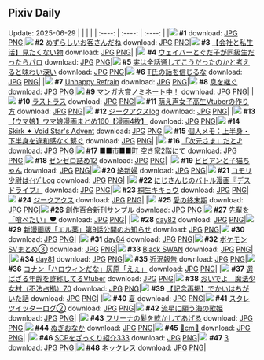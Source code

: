 ## Pixiv Daily
Update: 2025-06-29
|      |      |      |
| :----: | :----: | :----: |
|![](https://s.pximg.net/common/images/limit_unviewable_s.png) **#1** [](https://www.pixiv.net/artworks/132022678) download: [JPG](https://s.pximg.net/common/images/limit_unviewable_s.png) [PNG](https://s.pximg.net/common/images/limit_unviewable_s.png)|![](https://pixiv.microyu.workers.dev/c/240x480/img-master/img/2025/06/27/07/30/02/132018020_p0_master1200.jpg) **#2** [めずらしいお客さんだね](https://www.pixiv.net/artworks/132018020) download: [JPG](https://pixiv.microyu.workers.dev/img-original/img/2025/06/27/07/30/02/132018020_p0.jpg) [PNG](https://pixiv.microyu.workers.dev/img-original/img/2025/06/27/07/30/02/132018020_p0.png)|![](https://pixiv.microyu.workers.dev/c/240x480/img-master/img/2025/06/27/12/00/14/132022240_p0_master1200.jpg) **#3** [【会社と私生活】見たくない物](https://www.pixiv.net/artworks/132022240) download: [JPG](https://pixiv.microyu.workers.dev/img-original/img/2025/06/27/12/00/14/132022240_p0.jpg) [PNG](https://pixiv.microyu.workers.dev/img-original/img/2025/06/27/12/00/14/132022240_p0.png)|
|![](https://pixiv.microyu.workers.dev/c/240x480/img-master/img/2025/06/27/23/07/16/132042231_p0_master1200.jpg) **#4** [ウェイバーとぐだ子が同級生だったらパロ](https://www.pixiv.net/artworks/132042231) download: [JPG](https://pixiv.microyu.workers.dev/img-original/img/2025/06/27/23/07/16/132042231_p0.jpg) [PNG](https://pixiv.microyu.workers.dev/img-original/img/2025/06/27/23/07/16/132042231_p0.png)|![](https://pixiv.microyu.workers.dev/c/240x480/img-master/img/2025/06/27/00/00/26/132008902_p0_master1200.jpg) **#5** [実は全話通してこうだったのかと考えると味わい深い](https://www.pixiv.net/artworks/132008902) download: [JPG](https://pixiv.microyu.workers.dev/img-original/img/2025/06/27/00/00/26/132008902_p0.jpg) [PNG](https://pixiv.microyu.workers.dev/img-original/img/2025/06/27/00/00/26/132008902_p0.png)|![](https://pixiv.microyu.workers.dev/c/240x480/img-master/img/2025/06/28/16/57/10/132067611_p0_master1200.jpg) **#6** [T氏の話を信じるな](https://www.pixiv.net/artworks/132067611) download: [JPG](https://pixiv.microyu.workers.dev/img-original/img/2025/06/28/16/57/10/132067611_p0.jpg) [PNG](https://pixiv.microyu.workers.dev/img-original/img/2025/06/28/16/57/10/132067611_p0.png)|
|![](https://pixiv.microyu.workers.dev/c/240x480/img-master/img/2025/06/27/19/49/35/132033764_p0_master1200.jpg) **#7** [Unhappy Refrain](https://www.pixiv.net/artworks/132033764) download: [JPG](https://pixiv.microyu.workers.dev/img-original/img/2025/06/27/19/49/35/132033764_p0.jpg) [PNG](https://pixiv.microyu.workers.dev/img-original/img/2025/06/27/19/49/35/132033764_p0.png)|![](https://pixiv.microyu.workers.dev/c/240x480/img-master/img/2025/06/27/00/02/44/132009237_p0_master1200.jpg) **#8** [息を継ぐ](https://www.pixiv.net/artworks/132009237) download: [JPG](https://pixiv.microyu.workers.dev/img-original/img/2025/06/27/00/02/44/132009237_p0.jpg) [PNG](https://pixiv.microyu.workers.dev/img-original/img/2025/06/27/00/02/44/132009237_p0.png)|![](https://pixiv.microyu.workers.dev/c/240x480/img-master/img/2025/06/28/12/10/25/132060174_p0_master1200.jpg) **#9** [マンガ大賞ノミネート中！](https://www.pixiv.net/artworks/132060174) download: [JPG](https://pixiv.microyu.workers.dev/img-original/img/2025/06/28/12/10/25/132060174_p0.jpg) [PNG](https://pixiv.microyu.workers.dev/img-original/img/2025/06/28/12/10/25/132060174_p0.png)|
|![](https://pixiv.microyu.workers.dev/c/240x480/img-master/img/2025/06/28/00/00/15/132044380_p0_master1200.jpg) **#10** [ラストラス](https://www.pixiv.net/artworks/132044380) download: [JPG](https://pixiv.microyu.workers.dev/img-original/img/2025/06/28/00/00/15/132044380_p0.jpg) [PNG](https://pixiv.microyu.workers.dev/img-original/img/2025/06/28/00/00/15/132044380_p0.png)|![](https://pixiv.microyu.workers.dev/c/240x480/img-master/img/2025/06/27/21/12/21/132037392_p0_master1200.jpg) **#11** [萌え声女子高生Vtuberの作り方](https://www.pixiv.net/artworks/132037392) download: [JPG](https://pixiv.microyu.workers.dev/img-original/img/2025/06/27/21/12/21/132037392_p0.jpg) [PNG](https://pixiv.microyu.workers.dev/img-original/img/2025/06/27/21/12/21/132037392_p0.png)|![](https://pixiv.microyu.workers.dev/c/240x480/img-master/img/2025/06/27/19/18/04/132032694_p0_master1200.jpg) **#12** [ジークアクスlog](https://www.pixiv.net/artworks/132032694) download: [JPG](https://pixiv.microyu.workers.dev/img-original/img/2025/06/27/19/18/04/132032694_p0.jpg) [PNG](https://pixiv.microyu.workers.dev/img-original/img/2025/06/27/19/18/04/132032694_p0.png)|
|![](https://pixiv.microyu.workers.dev/c/240x480/img-master/img/2025/06/27/07/30/04/132018031_p0_master1200.jpg) **#13** [【ウマ娘】ウマ娘漫画まとめ160【漫画4枚】](https://www.pixiv.net/artworks/132018031) download: [JPG](https://pixiv.microyu.workers.dev/img-original/img/2025/06/27/07/30/04/132018031_p0.jpg) [PNG](https://pixiv.microyu.workers.dev/img-original/img/2025/06/27/07/30/04/132018031_p0.png)|![](https://pixiv.microyu.workers.dev/c/240x480/img-master/img/2025/06/27/18/24/43/132030895_p0_master1200.jpg) **#14** [Skirk ✦  Void Star's Advent](https://www.pixiv.net/artworks/132030895) download: [JPG](https://pixiv.microyu.workers.dev/img-original/img/2025/06/27/18/24/43/132030895_p0.jpg) [PNG](https://pixiv.microyu.workers.dev/img-original/img/2025/06/27/18/24/43/132030895_p0.png)|![](https://pixiv.microyu.workers.dev/c/240x480/img-master/img/2025/06/28/06/00/09/132052850_p0_master1200.jpg) **#15** [個人メモ：上半身・下半身を違和感なく繋ぐ](https://www.pixiv.net/artworks/132052850) download: [JPG](https://pixiv.microyu.workers.dev/img-original/img/2025/06/28/06/00/09/132052850_p0.jpg) [PNG](https://pixiv.microyu.workers.dev/img-original/img/2025/06/28/06/00/09/132052850_p0.png)|
|![](https://pixiv.microyu.workers.dev/c/240x480/img-master/img/2025/06/28/00/11/43/132045240_p0_master1200.jpg) **#16** [「次元さま」だと♪](https://www.pixiv.net/artworks/132045240) download: [JPG](https://pixiv.microyu.workers.dev/img-original/img/2025/06/28/00/11/43/132045240_p0.jpg) [PNG](https://pixiv.microyu.workers.dev/img-original/img/2025/06/28/00/11/43/132045240_p0.png)|![](https://pixiv.microyu.workers.dev/c/240x480/img-master/img/2025/06/27/12/16/11/132022697_p0_master1200.jpg) **#17** [■■市■■町 空き家2階にて](https://www.pixiv.net/artworks/132022697) download: [JPG](https://pixiv.microyu.workers.dev/img-original/img/2025/06/27/12/16/11/132022697_p0.jpg) [PNG](https://pixiv.microyu.workers.dev/img-original/img/2025/06/27/12/16/11/132022697_p0.png)|![](https://pixiv.microyu.workers.dev/c/240x480/img-master/img/2025/06/27/21/09/18/132037285_p0_master1200.jpg) **#18** [ゼンゼロ詰め12](https://www.pixiv.net/artworks/132037285) download: [JPG](https://pixiv.microyu.workers.dev/img-original/img/2025/06/27/21/09/18/132037285_p0.jpg) [PNG](https://pixiv.microyu.workers.dev/img-original/img/2025/06/27/21/09/18/132037285_p0.png)|
|![](https://pixiv.microyu.workers.dev/c/240x480/img-master/img/2025/06/28/00/00/14/132044368_p0_master1200.jpg) **#19** [ビビアンと子猫ちゃん](https://www.pixiv.net/artworks/132044368) download: [JPG](https://pixiv.microyu.workers.dev/img-original/img/2025/06/28/00/00/14/132044368_p0.jpg) [PNG](https://pixiv.microyu.workers.dev/img-original/img/2025/06/28/00/00/14/132044368_p0.png)|![](https://pixiv.microyu.workers.dev/c/240x480/img-master/img/2025/06/27/07/04/43/132017621_p0_master1200.jpg) **#20** [絡新婦](https://www.pixiv.net/artworks/132017621) download: [JPG](https://pixiv.microyu.workers.dev/img-original/img/2025/06/27/07/04/43/132017621_p0.jpg) [PNG](https://pixiv.microyu.workers.dev/img-original/img/2025/06/27/07/04/43/132017621_p0.png)|![](https://pixiv.microyu.workers.dev/c/240x480/img-master/img/2025/06/28/00/14/06/132045356_p0_master1200.jpg) **#21** [コモリ少尉はｲｲｿﾞLog](https://www.pixiv.net/artworks/132045356) download: [JPG](https://pixiv.microyu.workers.dev/img-original/img/2025/06/28/00/14/06/132045356_p0.jpg) [PNG](https://pixiv.microyu.workers.dev/img-original/img/2025/06/28/00/14/06/132045356_p0.png)|
|![](https://pixiv.microyu.workers.dev/c/240x480/img-master/img/2025/06/27/20/01/56/132034460_p0_master1200.jpg) **#22** [にじさんじのバトル漫画『デスドライブ』](https://www.pixiv.net/artworks/132034460) download: [JPG](https://pixiv.microyu.workers.dev/img-original/img/2025/06/27/20/01/56/132034460_p0.jpg) [PNG](https://pixiv.microyu.workers.dev/img-original/img/2025/06/27/20/01/56/132034460_p0.png)|![](https://pixiv.microyu.workers.dev/c/240x480/img-master/img/2025/06/27/00/03/24/132009276_p0_master1200.jpg) **#23** [桐生キキョウ](https://www.pixiv.net/artworks/132009276) download: [JPG](https://pixiv.microyu.workers.dev/img-original/img/2025/06/27/00/03/24/132009276_p0.jpg) [PNG](https://pixiv.microyu.workers.dev/img-original/img/2025/06/27/00/03/24/132009276_p0.png)|![](https://pixiv.microyu.workers.dev/c/240x480/img-master/img/2025/06/27/18/02/28/132030204_p0_master1200.jpg) **#24** [ジークアクス](https://www.pixiv.net/artworks/132030204) download: [JPG](https://pixiv.microyu.workers.dev/img-original/img/2025/06/27/18/02/28/132030204_p0.jpg) [PNG](https://pixiv.microyu.workers.dev/img-original/img/2025/06/27/18/02/28/132030204_p0.png)|
|![](https://pixiv.microyu.workers.dev/c/240x480/img-master/img/2025/06/28/01/55/40/132024540_p0_master1200.jpg) **#25** [愛の終末期](https://www.pixiv.net/artworks/132024540) download: [JPG](https://pixiv.microyu.workers.dev/img-original/img/2025/06/28/01/55/40/132024540_p0.jpg) [PNG](https://pixiv.microyu.workers.dev/img-original/img/2025/06/28/01/55/40/132024540_p0.png)|![](https://pixiv.microyu.workers.dev/c/240x480/img-master/img/2025/06/27/22/21/12/132040221_p0_master1200.jpg) **#26** [創作百合新刊サンプル](https://www.pixiv.net/artworks/132040221) download: [JPG](https://pixiv.microyu.workers.dev/img-original/img/2025/06/27/22/21/12/132040221_p0.jpg) [PNG](https://pixiv.microyu.workers.dev/img-original/img/2025/06/27/22/21/12/132040221_p0.png)|![](https://pixiv.microyu.workers.dev/c/240x480/img-master/img/2025/06/27/17/02/28/132028371_p0_master1200.jpg) **#27** [先輩を「喰べたい」❤](https://www.pixiv.net/artworks/132028371) download: [JPG](https://pixiv.microyu.workers.dev/img-original/img/2025/06/27/17/02/28/132028371_p0.jpg) [PNG](https://pixiv.microyu.workers.dev/img-original/img/2025/06/27/17/02/28/132028371_p0.png)|
|![](https://pixiv.microyu.workers.dev/c/240x480/img-master/img/2025/06/28/01/01/05/132047225_p0_master1200.jpg) **#28** [day82](https://www.pixiv.net/artworks/132047225) download: [JPG](https://pixiv.microyu.workers.dev/img-original/img/2025/06/28/01/01/05/132047225_p0.jpg) [PNG](https://pixiv.microyu.workers.dev/img-original/img/2025/06/28/01/01/05/132047225_p0.png)|![](https://pixiv.microyu.workers.dev/c/240x480/img-master/img/2025/06/27/15/51/00/132026759_p0_master1200.jpg) **#29** [新漫画版「エル薬」第9話公開のお知らせ](https://www.pixiv.net/artworks/132026759) download: [JPG](https://pixiv.microyu.workers.dev/img-original/img/2025/06/27/15/51/00/132026759_p0.jpg) [PNG](https://pixiv.microyu.workers.dev/img-original/img/2025/06/27/15/51/00/132026759_p0.png)|![](https://s.pximg.net/common/images/limit_unviewable_s.png) **#30** [](https://www.pixiv.net/artworks/132009956) download: [JPG](https://s.pximg.net/common/images/limit_unviewable_s.png) [PNG](https://s.pximg.net/common/images/limit_unviewable_s.png)|
|![](https://pixiv.microyu.workers.dev/c/240x480/img-master/img/2025/06/28/01/03/50/132047309_p0_master1200.jpg) **#31** [day84](https://www.pixiv.net/artworks/132047309) download: [JPG](https://pixiv.microyu.workers.dev/img-original/img/2025/06/28/01/03/50/132047309_p0.jpg) [PNG](https://pixiv.microyu.workers.dev/img-original/img/2025/06/28/01/03/50/132047309_p0.png)|![](https://pixiv.microyu.workers.dev/c/240x480/img-master/img/2025/06/28/13/02/16/132061466_p0_master1200.jpg) **#32** [ポケモンSVまとめ③](https://www.pixiv.net/artworks/132061466) download: [JPG](https://pixiv.microyu.workers.dev/img-original/img/2025/06/28/13/02/16/132061466_p0.jpg) [PNG](https://pixiv.microyu.workers.dev/img-original/img/2025/06/28/13/02/16/132061466_p0.png)|![](https://pixiv.microyu.workers.dev/c/240x480/img-master/img/2025/06/27/00/00/21/132008874_p0_master1200.jpg) **#33** [Black SWAN](https://www.pixiv.net/artworks/132008874) download: [JPG](https://pixiv.microyu.workers.dev/img-original/img/2025/06/27/00/00/21/132008874_p0.jpg) [PNG](https://pixiv.microyu.workers.dev/img-original/img/2025/06/27/00/00/21/132008874_p0.png)|
|![](https://pixiv.microyu.workers.dev/c/240x480/img-master/img/2025/06/28/00/59/31/132047079_p0_master1200.jpg) **#34** [day81](https://www.pixiv.net/artworks/132047079) download: [JPG](https://pixiv.microyu.workers.dev/img-original/img/2025/06/28/00/59/31/132047079_p0.jpg) [PNG](https://pixiv.microyu.workers.dev/img-original/img/2025/06/28/00/59/31/132047079_p0.png)|![](https://pixiv.microyu.workers.dev/c/240x480/img-master/img/2025/06/27/12/27/46/132022920_p0_master1200.jpg) **#35** [近況報告](https://www.pixiv.net/artworks/132022920) download: [JPG](https://pixiv.microyu.workers.dev/img-original/img/2025/06/27/12/27/46/132022920_p0.jpg) [PNG](https://pixiv.microyu.workers.dev/img-original/img/2025/06/27/12/27/46/132022920_p0.png)|![](https://pixiv.microyu.workers.dev/c/240x480/img-master/img/2025/06/27/18/42/51/132031498_p0_master1200.jpg) **#36** [コナン「ハロウィンだな」灰原「えぇ」](https://www.pixiv.net/artworks/132031498) download: [JPG](https://pixiv.microyu.workers.dev/img-original/img/2025/06/27/18/42/51/132031498_p0.jpg) [PNG](https://pixiv.microyu.workers.dev/img-original/img/2025/06/27/18/42/51/132031498_p0.png)|
|![](https://pixiv.microyu.workers.dev/c/240x480/img-master/img/2025/06/28/21/01/31/132076638_p0_master1200.jpg) **#37** [選ばざる年齢を詐称してるVtuber](https://www.pixiv.net/artworks/132076638) download: [JPG](https://pixiv.microyu.workers.dev/img-original/img/2025/06/28/21/01/31/132076638_p0.jpg) [PNG](https://pixiv.microyu.workers.dev/img-original/img/2025/06/28/21/01/31/132076638_p0.png)|![](https://pixiv.microyu.workers.dev/c/240x480/img-master/img/2025/06/28/12/49/26/132061092_p0_master1200.jpg) **#38** [おいでよ　魔法少女村（不法占拠）70](https://www.pixiv.net/artworks/132061092) download: [JPG](https://pixiv.microyu.workers.dev/img-original/img/2025/06/28/12/49/26/132061092_p0.jpg) [PNG](https://pixiv.microyu.workers.dev/img-original/img/2025/06/28/12/49/26/132061092_p0.png)|![](https://pixiv.microyu.workers.dev/c/240x480/img-master/img/2025/06/28/20/28/49/132075100_p0_master1200.jpg) **#39** [【記念再掲】でかいはちがいた話](https://www.pixiv.net/artworks/132075100) download: [JPG](https://pixiv.microyu.workers.dev/img-original/img/2025/06/28/20/28/49/132075100_p0.jpg) [PNG](https://pixiv.microyu.workers.dev/img-original/img/2025/06/28/20/28/49/132075100_p0.png)|
|![](https://pixiv.microyu.workers.dev/c/240x480/img-master/img/2025/06/27/00/30/02/132010308_p0_master1200.jpg) **#40** [夏](https://www.pixiv.net/artworks/132010308) download: [JPG](https://pixiv.microyu.workers.dev/img-original/img/2025/06/27/00/30/02/132010308_p0.jpg) [PNG](https://pixiv.microyu.workers.dev/img-original/img/2025/06/27/00/30/02/132010308_p0.png)|![](https://pixiv.microyu.workers.dev/c/240x480/img-master/img/2025/06/28/23/00/26/132080590_p0_master1200.jpg) **#41** [スタレツイッターログ②](https://www.pixiv.net/artworks/132080590) download: [JPG](https://pixiv.microyu.workers.dev/img-original/img/2025/06/28/23/00/26/132080590_p0.jpg) [PNG](https://pixiv.microyu.workers.dev/img-original/img/2025/06/28/23/00/26/132080590_p0.png)|![](https://pixiv.microyu.workers.dev/c/240x480/img-master/img/2025/06/27/20/28/08/132035502_p0_master1200.jpg) **#42** [流星に願う海の歌姫](https://www.pixiv.net/artworks/132035502) download: [JPG](https://pixiv.microyu.workers.dev/img-original/img/2025/06/27/20/28/08/132035502_p0.jpg) [PNG](https://pixiv.microyu.workers.dev/img-original/img/2025/06/27/20/28/08/132035502_p0.png)|
|![](https://pixiv.microyu.workers.dev/c/240x480/img-master/img/2025/06/27/17/06/48/132028477_p0_master1200.jpg) **#43** [フリーナの髪を乾かしてあげる](https://www.pixiv.net/artworks/132028477) download: [JPG](https://pixiv.microyu.workers.dev/img-original/img/2025/06/27/17/06/48/132028477_p0.jpg) [PNG](https://pixiv.microyu.workers.dev/img-original/img/2025/06/27/17/06/48/132028477_p0.png)|![](https://pixiv.microyu.workers.dev/c/240x480/img-master/img/2025/06/28/18/35/29/132070792_p0_master1200.jpg) **#44** [ぬぎおなか](https://www.pixiv.net/artworks/132070792) download: [JPG](https://pixiv.microyu.workers.dev/img-original/img/2025/06/28/18/35/29/132070792_p0.jpg) [PNG](https://pixiv.microyu.workers.dev/img-original/img/2025/06/28/18/35/29/132070792_p0.png)|![](https://pixiv.microyu.workers.dev/c/240x480/img-master/img/2025/06/27/21/35/24/132038279_p0_master1200.jpg) **#45** [🌼cm🌼](https://www.pixiv.net/artworks/132038279) download: [JPG](https://pixiv.microyu.workers.dev/img-original/img/2025/06/27/21/35/24/132038279_p0.jpg) [PNG](https://pixiv.microyu.workers.dev/img-original/img/2025/06/27/21/35/24/132038279_p0.png)|
|![](https://pixiv.microyu.workers.dev/c/240x480/img-master/img/2025/06/28/21/00/22/132076468_p0_master1200.jpg) **#46** [SCPをざっくり紹介333](https://www.pixiv.net/artworks/132076468) download: [JPG](https://pixiv.microyu.workers.dev/img-original/img/2025/06/28/21/00/22/132076468_p0.jpg) [PNG](https://pixiv.microyu.workers.dev/img-original/img/2025/06/28/21/00/22/132076468_p0.png)|![](https://pixiv.microyu.workers.dev/c/240x480/img-master/img/2025/06/28/18/57/37/132071477_p0_master1200.jpg) **#47** [3](https://www.pixiv.net/artworks/132071477) download: [JPG](https://pixiv.microyu.workers.dev/img-original/img/2025/06/28/18/57/37/132071477_p0.jpg) [PNG](https://pixiv.microyu.workers.dev/img-original/img/2025/06/28/18/57/37/132071477_p0.png)|![](https://pixiv.microyu.workers.dev/c/240x480/img-master/img/2025/06/27/00/01/08/132009057_p0_master1200.jpg) **#48** [ネックレス](https://www.pixiv.net/artworks/132009057) download: [JPG](https://pixiv.microyu.workers.dev/img-original/img/2025/06/27/00/01/08/132009057_p0.jpg) [PNG](https://pixiv.microyu.workers.dev/img-original/img/2025/06/27/00/01/08/132009057_p0.png)|
